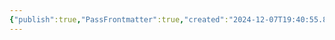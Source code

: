 ```yaml
---
{"publish":true,"PassFrontmatter":true,"created":"2024-12-07T19:40:55.893-04:00","updated":"2024-12-07T20:05:53.797-04:00"}
---
```

